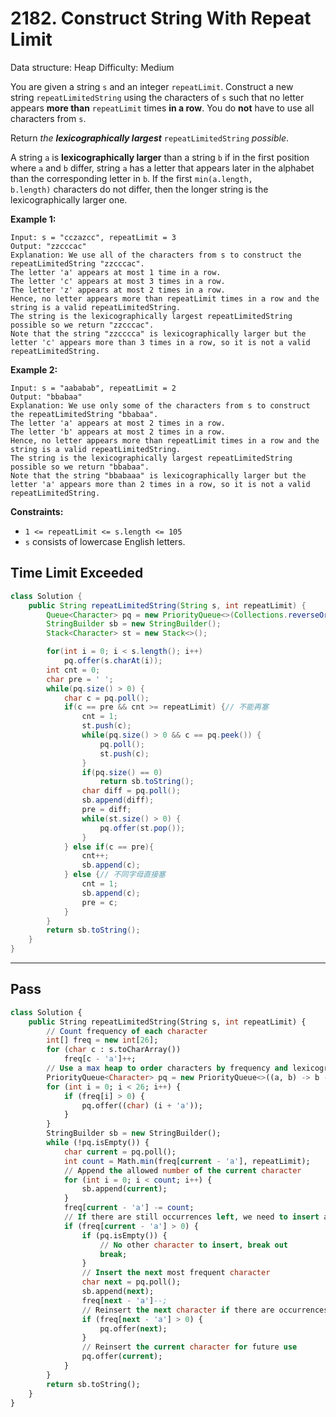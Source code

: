 # 2182. Construct String With Repeat Limit

Data structure: Heap
Difficulty: Medium

You are given a string `s` and an integer `repeatLimit`. Construct a new string `repeatLimitedString` using the characters of `s` such that no letter appears **more than** `repeatLimit` times **in a row**. You do **not** have to use all characters from `s`.

Return *the **lexicographically largest*** `repeatLimitedString` *possible*.

A string `a` is **lexicographically larger** than a string `b` if in the first position where `a` and `b` differ, string `a` has a letter that appears later in the alphabet than the corresponding letter in `b`. If the first `min(a.length, b.length)` characters do not differ, then the longer string is the lexicographically larger one.

**Example 1:**

```
Input: s = "cczazcc", repeatLimit = 3
Output: "zzcccac"
Explanation: We use all of the characters from s to construct the repeatLimitedString "zzcccac".
The letter 'a' appears at most 1 time in a row.
The letter 'c' appears at most 3 times in a row.
The letter 'z' appears at most 2 times in a row.
Hence, no letter appears more than repeatLimit times in a row and the string is a valid repeatLimitedString.
The string is the lexicographically largest repeatLimitedString possible so we return "zzcccac".
Note that the string "zzcccca" is lexicographically larger but the letter 'c' appears more than 3 times in a row, so it is not a valid repeatLimitedString.

```

**Example 2:**

```
Input: s = "aababab", repeatLimit = 2
Output: "bbabaa"
Explanation: We use only some of the characters from s to construct the repeatLimitedString "bbabaa".
The letter 'a' appears at most 2 times in a row.
The letter 'b' appears at most 2 times in a row.
Hence, no letter appears more than repeatLimit times in a row and the string is a valid repeatLimitedString.
The string is the lexicographically largest repeatLimitedString possible so we return "bbabaa".
Note that the string "bbabaaa" is lexicographically larger but the letter 'a' appears more than 2 times in a row, so it is not a valid repeatLimitedString.

```

**Constraints:**

- `1 <= repeatLimit <= s.length <= 105`
- `s` consists of lowercase English letters.

## **Time Limit Exceeded**

```java
class Solution {
    public String repeatLimitedString(String s, int repeatLimit) {
        Queue<Character> pq = new PriorityQueue<>(Collections.reverseOrder());
        StringBuilder sb = new StringBuilder();
        Stack<Character> st = new Stack<>();

        for(int i = 0; i < s.length(); i++) 
            pq.offer(s.charAt(i));
        int cnt = 0;
        char pre = ' ';
        while(pq.size() > 0) {
            char c = pq.poll();
            if(c == pre && cnt >= repeatLimit) {// 不能再塞
                cnt = 1;
                st.push(c);
                while(pq.size() > 0 && c == pq.peek()) {
                    pq.poll();
                    st.push(c);
                } 
                if(pq.size() == 0)
                    return sb.toString();
                char diff = pq.poll();
                sb.append(diff); 
                pre = diff;
                while(st.size() > 0) {
                    pq.offer(st.pop());
                }
            } else if(c == pre){
                cnt++;
                sb.append(c);
            } else {// 不同字母直接塞
                cnt = 1;
                sb.append(c);
                pre = c;
            }
        }
        return sb.toString();
    }
}
```

---

## Pass

```sql
class Solution {
    public String repeatLimitedString(String s, int repeatLimit) {
        // Count frequency of each character
        int[] freq = new int[26];
        for (char c : s.toCharArray())
            freq[c - 'a']++;
        // Use a max heap to order characters by frequency and lexicographical order
        PriorityQueue<Character> pq = new PriorityQueue<>((a, b) -> b - a);
        for (int i = 0; i < 26; i++) {
            if (freq[i] > 0) {
                pq.offer((char) (i + 'a'));
            }
        }
        StringBuilder sb = new StringBuilder();
        while (!pq.isEmpty()) {
            char current = pq.poll();
            int count = Math.min(freq[current - 'a'], repeatLimit);
            // Append the allowed number of the current character
            for (int i = 0; i < count; i++) {
                sb.append(current);
            }
            freq[current - 'a'] -= count;
            // If there are still occurrences left, we need to insert a different character
            if (freq[current - 'a'] > 0) {
                if (pq.isEmpty()) {
                    // No other character to insert, break out
                    break;
                }
                // Insert the next most frequent character
                char next = pq.poll();
                sb.append(next);
                freq[next - 'a']--;
                // Reinsert the next character if there are occurrences left
                if (freq[next - 'a'] > 0) {
                    pq.offer(next);
                }
                // Reinsert the current character for future use
                pq.offer(current);
            }
        }
        return sb.toString();
    }
}
```